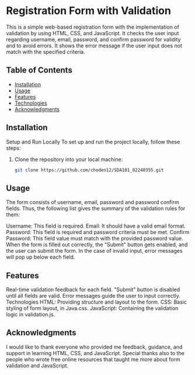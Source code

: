 # Registration Form with Validation

This is a simple web-based registration form with the implementation of validation by using HTML, CSS, and JavaScript. It checks the user input regarding username, email, password, and confirm password for validity and to avoid errors. It shows the error message if the user input does not match with the specified criteria.

## Table of Contents
- [Installation](#installation)
- [Usage](#usage)
- [Features](#features)
- [Technologies](#technologies)
- [Acknowledgments](#acknowledgments)

## Installation

Setup and Run Locally
To set up and run the project locally, follow these steps:

1. Clone the repository into your local machine:
   ```bash
   git clone https://github.com/choden12/SDA101_02240355.git
    ```

## Usage
The form consists of username, email, password and password confirm fields. Thus, the following list gives the summary of the validation rules for them:

Username: This field is required.
Email: It should have a valid email format.
Password: This field is required and password criteria must be met.
Confirm Password: This field value must match with the provided password value.
When the form is filled out correctly, the "Submit" button gets enabled, and the user can submit the form. In the case of invalid input, error messages will pop up below each field.

## Features
Real-time validation feedback for each field.
"Submit" button is disabled until all fields are valid.
Error messages guide the user to input correctly.
Technologies
HTML: Providing structure and layout to the form.
CSS: Basic styling of form layout, in Java.css.
JavaScript: Containing the validation logic in validation.js.

## Acknowledgments
I would like to thank everyone who provided me feedback, guidance, and support in learning HTML, CSS, and JavaScript. Special thanks also to the people who wrote free online resources that taught me more about form validation and JavaScript.